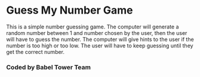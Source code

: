 # Guess My Number Game

This is a simple number guessing game. 
The computer will generate a random number between 1 and number chosen by the user, then  the user will have to guess the number. The computer will give hints to the user if the number is too high or too low. The user will have to keep guessing until they get the correct number.


### Coded by Babel Tower Team